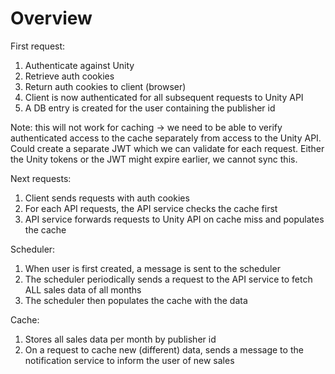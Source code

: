 # Overview

First request:
1. Authenticate against Unity
2. Retrieve auth cookies
3. Return auth cookies to client (browser)
4. Client is now authenticated for all subsequent requests to Unity API
5. A DB entry is created for the user containing the publisher id

Note: this will not work for caching -> we need to be able to verify authenticated access to the cache separately from access to the Unity API.
Could create a separate JWT which we can validate for each request. Either the Unity tokens or the JWT might expire earlier, we cannot sync this. 

Next requests:
1. Client sends requests with auth cookies
2. For each API requests, the API service checks the cache first
3. API service forwards requests to Unity API on cache miss and populates the cache

Scheduler:
1. When user is first created, a message is sent to the scheduler
2. The scheduler periodically sends a request to the API service to fetch ALL sales data of all months
3. The scheduler then populates the cache with the data

Cache:
1. Stores all sales data per month by publisher id
2. On a request to cache new (different) data, sends a message to the notification service to inform the user of new sales
